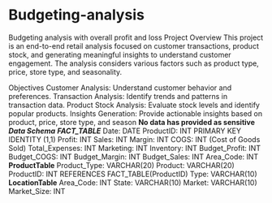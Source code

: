 # Budgeting-analysis
Budgeting analysis with overall profit and loss
Project Overview
This project is an end-to-end retail analysis focused on customer transactions, product stock, and generating meaningful insights to understand customer engagement. The analysis considers various factors such as product type, price, store type, and seasonality.

Objectives
Customer Analysis: Understand customer behavior and preferences.
Transaction Analysis: Identify trends and patterns in transaction data.
Product Stock Analysis: Evaluate stock levels and identify popular products.
Insights Generation: Provide actionable insights based on product, price, store type, and season
**No data has provided as sensitive** 
_**Data Schema**_
**_FACT_TABLE_**
Date: DATE
ProductID: INT PRIMARY KEY IDENTITY (1,1)
Profit: INT
Sales: INT
Margin: INT
COGS: INT (Cost of Goods Sold)
Total_Expenses: INT
Marketing: INT
Inventory: INT
Budget_Profit: INT
Budget_COGS: INT
Budget_Margin: INT
Budget_Sales: INT
Area_Code: INT
**ProductTable**
Product_Type: VARCHAR(20)
Product: VARCHAR(20)
ProductID: INT REFERENCES FACT_TABLE(ProductID)
Type: VARCHAR(10)
**LocationTable**
Area_Code: INT
State: VARCHAR(10)
Market: VARCHAR(10)
Market_Size: INT
